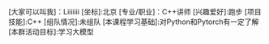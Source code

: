 [大家可以叫我]：Liiiiiii
[坐标]:北京
[专业/职业]：C++讲师
[兴趣爱好]:跑步
[项目技能]:C++
[组队情况]:未组队
[本课程学习基础]:对Python和Pytorch有一定了解
[本群活动目标]:学习大模型
